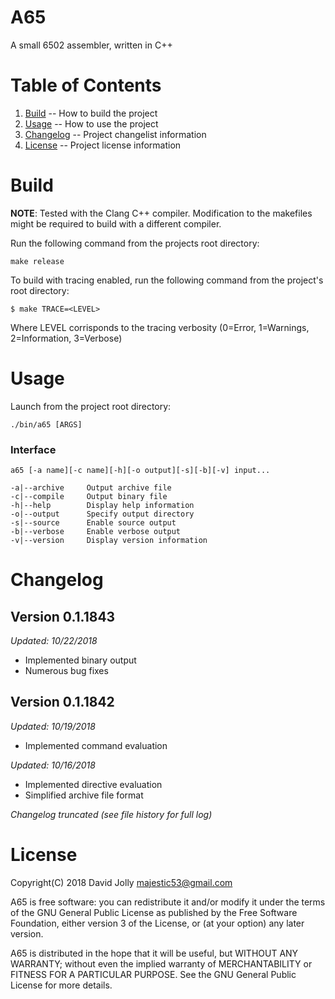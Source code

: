 A65
===

A small 6502 assembler, written in C++

Table of Contents
=================

1. [Build](https://github.com/majestic53/a65#build) -- How to build the project
2. [Usage](https://github.com/majestic53/a65#usage) -- How to use the project
3. [Changelog](https://github.com/majestic53/a65#changelog) -- Project changelist information
4. [License](https://github.com/majestic53/a65#license) -- Project license information

Build
=====

__NOTE__: Tested with the Clang C++ compiler. Modification to the makefiles might be required to build with a different compiler.

Run the following command from the projects root directory:

```
make release
```

To build with tracing enabled, run the following command from the project's root directory:

```
$ make TRACE=<LEVEL>
```

Where LEVEL corrisponds to the tracing verbosity (0=Error, 1=Warnings, 2=Information, 3=Verbose)

Usage
=====

Launch from the project root directory:

```
./bin/a65 [ARGS]
```

### Interface

```
a65 [-a name][-c name][-h][-o output][-s][-b][-v] input...

-a|--archive     Output archive file
-c|--compile     Output binary file
-h|--help        Display help information
-o|--output      Specify output directory
-s|--source      Enable source output
-b|--verbose     Enable verbose output
-v|--version     Display version information
```

Changelog
=========

Version 0.1.1843
----------------
*Updated: 10/22/2018*

* Implemented binary output
* Numerous bug fixes

Version 0.1.1842
----------------
*Updated: 10/19/2018*

* Implemented command evaluation

*Updated: 10/16/2018*

* Implemented directive evaluation
* Simplified archive file format

*Changelog truncated (see file history for full log)*

License
=======

Copyright(C) 2018 David Jolly <majestic53@gmail.com>

A65 is free software: you can redistribute it and/or modify
it under the terms of the GNU General Public License as published by
the Free Software Foundation, either version 3 of the License, or
(at your option) any later version.

A65 is distributed in the hope that it will be useful,
but WITHOUT ANY WARRANTY; without even the implied warranty of
MERCHANTABILITY or FITNESS FOR A PARTICULAR PURPOSE.  See the
GNU General Public License for more details.
